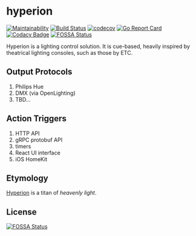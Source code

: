 # hyperion

[![Maintainability](https://api.codeclimate.com/v1/badges/4991be2d3eb4114a6273/maintainability)](https://codeclimate.com/github/nickysemenza/hyperion/maintainability)
[![Build Status](https://travis-ci.org/nickysemenza/hyperion.svg?branch=master)](https://travis-ci.org/nickysemenza/hyperion)
[![codecov](https://codecov.io/gh/nickysemenza/hyperion/branch/master/graph/badge.svg)](https://codecov.io/gh/nickysemenza/hyperion)
[![Go Report Card](https://goreportcard.com/badge/github.com/nickysemenza/hyperion)](https://goreportcard.com/report/github.com/nickysemenza/hyperion)
[![Codacy Badge](https://api.codacy.com/project/badge/Grade/db58e2c26e57441190bbc44f1706d867)](https://www.codacy.com/app/nickysemenza/hyperion?utm_source=github.com&amp;utm_medium=referral&amp;utm_content=nickysemenza/hyperion&amp;utm_campaign=Badge_Grade)
[![FOSSA Status](https://app.fossa.io/api/projects/git%2Bgithub.com%2Fnickysemenza%2Fhyperion.svg?type=shield)](https://app.fossa.io/projects/git%2Bgithub.com%2Fnickysemenza%2Fhyperion?ref=badge_shield)

Hyperion is a lighting control solution. It is cue-based, heavily inspired by theatrical lighting consoles, such as those by ETC.

## Output Protocols
1. Philips Hue
2. DMX (via OpenLighting)
3. TBD...

## Action Triggers
1. HTTP API
2. gRPC protobuf API
3. timers
4. React UI interface
5. iOS HomeKit

## Etymology
[Hyperion](https://en.wikipedia.org/wiki/Hyperion_(mythology)) is a titan of _heavenly light_. 


## License
[![FOSSA Status](https://app.fossa.io/api/projects/git%2Bgithub.com%2Fnickysemenza%2Fhyperion.svg?type=large)](https://app.fossa.io/projects/git%2Bgithub.com%2Fnickysemenza%2Fhyperion?ref=badge_large)